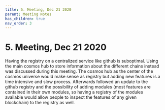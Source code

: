 ```yaml
---
title: 5. Meeting, Dec 21 2020
parent: Meeting Notes
has_children: true
nav_order: 3
---
```


# 5. Meeting, Dec 21 2020

Having the registry on a centralized service like github is suboptimal. Using the main cosmos hub to store information about the different chains instead was discussed during this meeting. The cosmos hub as the center of the cosmos universe would make sense as registry but adding new features is a time intensive and slow process.
Afterwards followed an update to the github registry and the possibility of adding modules (most features are contained in their own modules, so having a registry of the modules available would allow people to inspect the features of any given blockchain) to the registry as well.